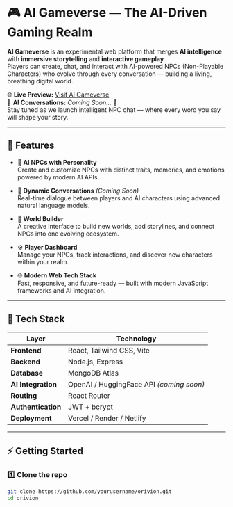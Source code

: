 # 🎮 AI Gameverse — The AI-Driven Gaming Realm

**AI Gameverse** is an experimental web platform that merges **AI intelligence** with **immersive storytelling** and **interactive gameplay**.  
Players can create, chat, and interact with AI-powered NPCs (Non-Playable Characters) who evolve through every conversation — building a living, breathing digital world.

🌐 **Live Preview:** [Visit AI Gameverse](https://your-live-link-here.com)  
💬 **AI Conversations:** *Coming Soon...* 🚀  
Stay tuned as we launch intelligent NPC chat — where every word you say will shape your story.

---

## 🚀 Features

- 🤖 **AI NPCs with Personality**  
  Create and customize NPCs with distinct traits, memories, and emotions powered by modern AI APIs.

- 💬 **Dynamic Conversations** *(Coming Soon)*  
  Real-time dialogue between players and AI characters using advanced natural language models.

- 🧩 **World Builder**  
  A creative interface to build new worlds, add storylines, and connect NPCs into one evolving ecosystem.

- ⚙️ **Player Dashboard**  
  Manage your NPCs, track interactions, and discover new characters within your realm.

- 🌐 **Modern Web Tech Stack**  
  Fast, responsive, and future-ready — built with modern JavaScript frameworks and AI integration.

---

## 🧠 Tech Stack

| Layer | Technology |
|--------|-------------|
| **Frontend** | React, Tailwind CSS, Vite |
| **Backend** | Node.js, Express |
| **Database** | MongoDB Atlas |
| **AI Integration** | OpenAI / HuggingFace API *(coming soon)* |
| **Routing** | React Router |
| **Authentication** | JWT + bcrypt |
| **Deployment** | Vercel / Render / Netlify |

---

## ⚡ Getting Started

### 1️⃣ Clone the repo
```bash
git clone https://github.com/yourusername/orivion.git
cd orivion
